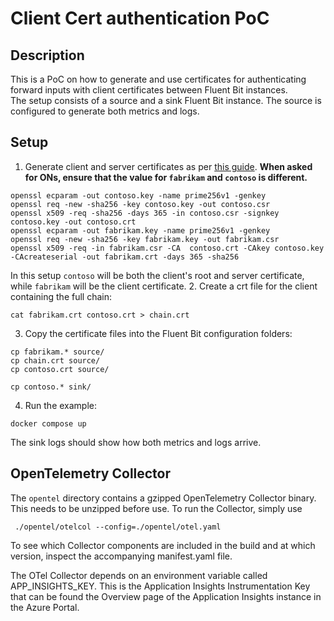 <!--
Copyright (C) 2023 Siemens AG

SPDX-License-Identifier: MIT
-->

# Client Cert authentication PoC
## Description
This is a PoC on how to generate and use certificates for authenticating forward inputs with client certificates between Fluent Bit instances.  
The setup consists of a source and a sink Fluent Bit instance. The source is configured to generate both metrics and logs.

## Setup
1. Generate client and server certificates as per [this guide](https://learn.microsoft.com/en-us/azure/application-gateway/self-signed-certificates). **When asked for ONs, ensure that the value for `fabrikam` and `contoso` is different.**
```
openssl ecparam -out contoso.key -name prime256v1 -genkey
openssl req -new -sha256 -key contoso.key -out contoso.csr
openssl x509 -req -sha256 -days 365 -in contoso.csr -signkey contoso.key -out contoso.crt
openssl ecparam -out fabrikam.key -name prime256v1 -genkey
openssl req -new -sha256 -key fabrikam.key -out fabrikam.csr
openssl x509 -req -in fabrikam.csr -CA  contoso.crt -CAkey contoso.key -CAcreateserial -out fabrikam.crt -days 365 -sha256
```
In this setup `contoso` will be both the client's root and server certificate, while `fabrikam` will be the client certificate.
2. Create a crt file for the client containing the full chain:
```
cat fabrikam.crt contoso.crt > chain.crt
```
3. Copy the certificate files into the Fluent Bit configuration folders:
```
cp fabrikam.* source/
cp chain.crt source/
cp contoso.crt source/

cp contoso.* sink/
```
4. Run the example:
```
docker compose up
```
The sink logs should show how both metrics and logs arrive.

## OpenTelemetry Collector

The ```opentel``` directory contains a gzipped OpenTelemetry Collector binary. This needs to be unzipped before use. To run the Collector, simply use

``` ./opentel/otelcol --config=./opentel/otel.yaml```

To see which Collector components are included in the build and at which version, inspect the accompanying manifest.yaml file.

The OTel Collector depends on an environment variable called APP_INSIGHTS_KEY. This is the Application Insights Instrumentation Key that can be found the Overview page of the Application Insights instance in the Azure Portal.
